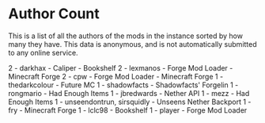 # Author Count

This is a list of all the authors of the mods in the instance sorted by how many
they have. This data is anonymous, and is not automatically submitted to any
online service.

2 - darkhax
     - Caliper
     - Bookshelf
2 - lexmanos
     - Forge Mod Loader
     - Minecraft Forge
2 - cpw
     - Forge Mod Loader
     - Minecraft Forge
1 - thedarkcolour
     - Future MC
1 - shadowfacts
     - Shadowfacts' Forgelin
1 - rongmario
     - Had Enough Items
1 - jbredwards
     - Nether API
1 - mezz
     - Had Enough Items
1 - unseendontrun, sirsquidly
     - Unseens Nether Backport
1 - fry
     - Minecraft Forge
1 - lclc98
     - Bookshelf
1 - player
     - Forge Mod Loader
